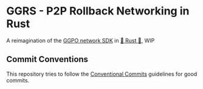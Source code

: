 # GGRS - P2P Rollback Networking in Rust
A reimagination of the [GGPO network SDK](https://www.ggpo.net/) in [🦀 Rust 🦀](https://www.rust-lang.org/), WIP 

## Commit Conventions
This repository tries to follow the [Conventional Commits](https://www.conventionalcommits.org/en/v1.0.0/) guidelines for good commits.

